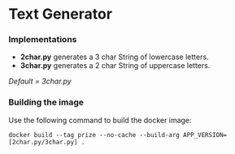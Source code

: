 # Text Generator

### Implementations
* **2char.py** generates a 3 char String of lowercase letters.
* **3char.py** generates a 2 char String of uppercase letters.

_Default = 3char.py_

### Building the image

Use the following command to build the docker image:

`docker build --tag prize --no-cache --build-arg APP_VERSION=[2char.py/3char.py] .`
